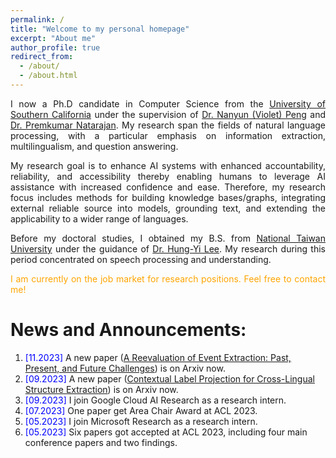 ```yaml
---
permalink: /
title: "Welcome to my personal homepage"
excerpt: "About me"
author_profile: true
redirect_from: 
  - /about/
  - /about.html
---
```


<p align="justify">
  I now a Ph.D candidate in Computer Science from the <a href="https://www.cs.usc.edu/">University of Southern California</a> under the supervision of <a href="https://vnpeng.net/">Dr. Nanyun (Violet) Peng</a> and <a href="https://viterbi.usc.edu/directory/faculty/Natarajan/Premkumar">Dr. Premkumar Natarajan</a>. My research span the fields of natural language processing, with a particular emphasis on information extraction, multilingualism, and question answering. 
</p>  

<p align="justify">
  My research goal is to enhance AI systems with enhanced accountability, reliability, and accessibility thereby enabling humans to leverage AI assistance with increased confidence and ease. Therefore, my research focus includes methods for building knowledge bases/graphs, integrating external reliable source into models, grounding text, and extending the applicability to a wider range of languages.
</p>

<p align="justify">
  Before my doctoral studies, I obtained my B.S. from <a href="https://eecs.ntu.edu.tw/?locale=en">National Taiwan University</a> under the guidance of <a href="https://speech.ee.ntu.edu.tw/~hylee">Dr. Hung-Yi Lee</a>. My research during this period concentrated on speech processing and understanding. 
</p>

<p align="justify" style='color:orange'>
  I am currently on the job market for research positions. Feel free to contact me!
</p>

News and Announcements:
======
1. <span style="color:blue">[11.2023] </span> A new paper ([A Reevaluation of Event Extraction: Past, Present, and Future Challenges](https://arxiv.org/abs/2311.09562)) is on Arxiv now.
1. <span style="color:blue">[09.2023] </span> A new paper ([Contextual Label Projection for Cross-Lingual Structure Extraction](https://arxiv.org/abs/2309.08943)) is on Arxiv now.
1. <span style="color:blue">[09.2023] </span> I join Google Cloud AI Research as a research intern.
1. <span style="color:blue">[07.2023] </span> One paper get Area Chair Award at ACL 2023.
1. <span style="color:blue">[05.2023] </span> I join Microsoft Research as a research intern.
1. <span style="color:blue">[05.2023] </span> Six papers got accepted at ACL 2023, including four main conference papers and two findings.